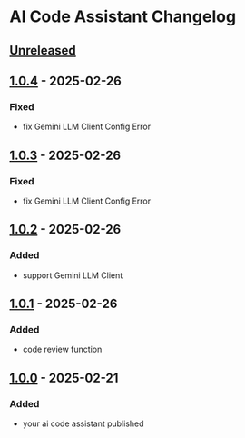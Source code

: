 <!-- Keep a Changelog guide -> https://keepachangelog.com -->

# AI Code Assistant Changelog

## [Unreleased]

## [1.0.4] - 2025-02-26

### Fixed

- fix Gemini LLM Client Config Error

## [1.0.3] - 2025-02-26

### Fixed

- fix Gemini LLM Client Config Error

## [1.0.2] - 2025-02-26

### Added

- support Gemini LLM Client

## [1.0.1] - 2025-02-26

### Added

- code review function

## [1.0.0] - 2025-02-21

### Added

- your ai code assistant published

[Unreleased]: https://github.com/BaronCyrus/ai_code_helper/compare/v1.0.4...HEAD
[1.0.4]: https://github.com/BaronCyrus/ai_code_helper/compare/v1.0.3...v1.0.4
[1.0.3]: https://github.com/BaronCyrus/ai_code_helper/compare/v1.0.2...v1.0.3
[1.0.2]: https://github.com/BaronCyrus/ai_code_helper/compare/v1.0.1...v1.0.2
[1.0.1]: https://github.com/BaronCyrus/ai_code_helper/compare/v1.0.0...v1.0.1
[1.0.0]: https://github.com/BaronCyrus/ai_code_helper/commits/v1.0.0
